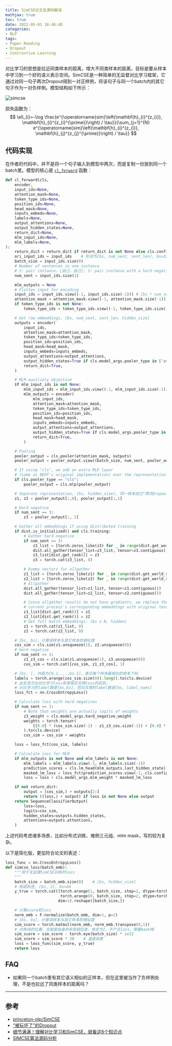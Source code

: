 ```yaml
---
title: SimCSE论文及源码解读
mathjax: true
toc: true
date: 2022-05-01 16:46:40
categories:
- NLP
tags:
- Paper Reading
- Dropout
- Contrastive Learning
---
```

对比学习的思想是拉近同类样本的距离，增大不同类样本的距离，目标是要从样本中学习到一个好的语义表示空间。SimCSE是一种简单的无监督对比学习框架，它通过对同一句子两次Dropout得到一对正样例，将该句子与同一个batch内的其它句子作为一对负样例。模型结构如下所示：

<!--more-->

![simcse](https://cdn.jsdelivr.net/gh/TransformersWsz/image_hosting@master/simcse.ldig50thwww.jpg)

损失函数为：
$$
\ell_{i}=-\log \frac{e^{\operatorname{sim}\left(\mathbf{h}_{i}^{z_{i}}, \mathbf{h}_{i}^{z_{i}^{\prime}}\right) / \tau}}{\sum_{j=1}^{N} e^{\operatorname{sim}\left(\mathbf{h}_{i}^{z_{i}}, \mathbf{h}_{j}^{z_{j}^{\prime}}\right) / \tau}}
$$

## 代码实现
在作者的代码中，并不是将一个句子输入到模型中两次，而是复制一份放到同一个batch里。模型的核心是 [`cl_forward`](https://github.com/princeton-nlp/SimCSE/blob/e3aa97b6d04c3d84f6bc46abb06c1bd056cab6d7/simcse/models.py#L97) 函数：

```python
def cl_forward(cls,
    encoder,
    input_ids=None,
    attention_mask=None,
    token_type_ids=None,
    position_ids=None,
    head_mask=None,
    inputs_embeds=None,
    labels=None,
    output_attentions=None,
    output_hidden_states=None,
    return_dict=None,
    mlm_input_ids=None,
    mlm_labels=None,
):
    return_dict = return_dict if return_dict is not None else cls.config.use_return_dict
    ori_input_ids = input_ids    # 形状为[bs, num_sent, sent_len], bs=32
    batch_size = input_ids.size(0)
    # Number of sentences in one instance
    # 2: pair instance，[自己，自己]; 3: pair instance with a hard negative，[自己，自己，难例]
    num_sent = input_ids.size(1)

    mlm_outputs = None
    # Flatten input for encoding
    input_ids = input_ids.view((-1, input_ids.size(-1))) # [bs * num_sent, sent_len]
    attention_mask = attention_mask.view((-1, attention_mask.size(-1))) # [bs * num_sent, sent_len]
    if token_type_ids is not None:
        token_type_ids = token_type_ids.view((-1, token_type_ids.size(-1))) # [bs * num_sent, sent_len]

    # Get raw embeddings, [bs, num_sent, sent_len, hidden_size]
    outputs = encoder(
        input_ids,
        attention_mask=attention_mask,
        token_type_ids=token_type_ids,
        position_ids=position_ids,
        head_mask=head_mask,
        inputs_embeds=inputs_embeds,
        output_attentions=output_attentions,
        output_hidden_states=True if cls.model_args.pooler_type in ['avg_top2', 'avg_first_last'] else False,
        return_dict=True,
    )

    # MLM auxiliary objective
    if mlm_input_ids is not None:
        mlm_input_ids = mlm_input_ids.view((-1, mlm_input_ids.size(-1)))
        mlm_outputs = encoder(
            mlm_input_ids,
            attention_mask=attention_mask,
            token_type_ids=token_type_ids,
            position_ids=position_ids,
            head_mask=head_mask,
            inputs_embeds=inputs_embeds,
            output_attentions=output_attentions,
            output_hidden_states=True if cls.model_args.pooler_type in ['avg_top2', 'avg_first_last'] else False,
            return_dict=True,
        )

    # Pooling
    pooler_output = cls.pooler(attention_mask, outputs)
    pooler_output = pooler_output.view((batch_size, num_sent, pooler_output.size(-1))) # (bs, num_sent, hidden_size)

    # If using "cls", we add an extra MLP layer
    # (same as BERT's original implementation) over the representation.
    if cls.pooler_type == "cls":
        pooler_output = cls.mlp(pooler_output)

    # Separate representation, [bs, hidden_size], 同一样本经过“两次Dropout”得到的两个句向量
    z1, z2 = pooler_output[:,0], pooler_output[:,1]

    # Hard negative
    if num_sent == 3:
        z3 = pooler_output[:, 2]

    # Gather all embeddings if using distributed training
    if dist.is_initialized() and cls.training:
        # Gather hard negative
        if num_sent >= 3:
            z3_list = [torch.zeros_like(z3) for _ in range(dist.get_world_size())]
            dist.all_gather(tensor_list=z3_list, tensor=z3.contiguous())
            z3_list[dist.get_rank()] = z3
            z3 = torch.cat(z3_list, 0)

        # Dummy vectors for allgather
        z1_list = [torch.zeros_like(z1) for _ in range(dist.get_world_size())]
        z2_list = [torch.zeros_like(z2) for _ in range(dist.get_world_size())]
        # Allgather
        dist.all_gather(tensor_list=z1_list, tensor=z1.contiguous())
        dist.all_gather(tensor_list=z2_list, tensor=z2.contiguous())

        # Since allgather results do not have gradients, we replace the
        # current process's corresponding embeddings with original tensors
        z1_list[dist.get_rank()] = z1
        z2_list[dist.get_rank()] = z2
        # Get full batch embeddings: (bs x N, hidden)
        z1 = torch.cat(z1_list, 0)
        z2 = torch.cat(z2_list, 0)

    # [bs, bs]，计算该样本与其它样本的相似度
    cos_sim = cls.sim(z1.unsqueeze(1), z2.unsqueeze(0))
    # Hard negative
    if num_sent >= 3:
        z1_z3_cos = cls.sim(z1.unsqueeze(1), z3.unsqueeze(0))
        cos_sim = torch.cat([cos_sim, z1_z3_cos], 1)

    # [bs, ], 内容为[0,1,...,bs-1]，表示每个样本最相似的样本下标
    labels = torch.arange(cos_sim.size(0)).long().to(cls.device)
    # 此处显示出对比学习loss和常规交叉熵loss的区别，
    # 对比学习的label数是[bs,bs]，而交叉熵的label数是[bs, label_nums]
    loss_fct = nn.CrossEntropyLoss()

    # Calculate loss with hard negatives
    if num_sent == 3:
        # Note that weights are actually logits of weights
        z3_weight = cls.model_args.hard_negative_weight
        weights = torch.tensor(
            [[0.0] * (cos_sim.size(-1) - z1_z3_cos.size(-1)) + [0.0] * i + [z3_weight] + [0.0] * (z1_z3_cos.size(-1) - i - 1) for i in range(z1_z3_cos.size(-1))]
        ).to(cls.device)
        cos_sim = cos_sim + weights

    loss = loss_fct(cos_sim, labels)

    # Calculate loss for MLM
    if mlm_outputs is not None and mlm_labels is not None:
        mlm_labels = mlm_labels.view(-1, mlm_labels.size(-1))
        prediction_scores = cls.lm_head(mlm_outputs.last_hidden_state)
        masked_lm_loss = loss_fct(prediction_scores.view(-1, cls.config.vocab_size), mlm_labels.view(-1))
        loss = loss + cls.model_args.mlm_weight * masked_lm_loss

    if not return_dict:
        output = (cos_sim,) + outputs[2:]
        return ((loss,) + output) if loss is not None else output
    return SequenceClassifierOutput(
        loss=loss,
        logits=cos_sim,
        hidden_states=outputs.hidden_states,
        attentions=outputs.attentions,
    )
```
上述代码考虑诸多场景，比如分布式训练、难例三元组、mlm mask，写的较为复杂。

以下是简化版，更加符合论文的表述：
```python
loss_func = nn.CrossEntropyLoss()
def simcse_loss(batch_emb):
    """用于无监督SimCSE训练的loss
    """
    batch_size = batch_emb.size(0)    # [bs, hidden_size]
    # 构造标签, [bs, 2], bs=64
    y_true = torch.cat([torch.arange(1, batch_size, step=2, dtype=torch.long).unsqueeze(1),
                        torch.arange(0, batch_size, step=2, dtype=torch.long).unsqueeze(1)],
                       dim=1).reshape([batch_size,])

    # 计算score和loss
    norm_emb = F.normalize(batch_emb, dim=1, p=2)
    # [bs, bs]，计算该样本与其它样本的相似度
    sim_score = torch.matmul(norm_emb, norm_emb.transpose(0,1))
    # 对角线的位置，也就是自身的余弦相似度，肯定为1，不产生loss，需要mask掉
    sim_score = sim_score - torch.eye(batch_size) * 1e12
    sim_score = sim_score * 20    # 温度系数
    loss = loss_func(sim_score, y_true)
    return loss
```

## FAQ
- 如果同一个batch里有其它语义相似的正样本，但在这里被当作了负样例处理，不是也拉远了同类样本的距离吗？

___

## 参考
- [princeton-nlp/SimCSE](https://github.com/princeton-nlp/SimCSE)
- [“被玩坏了”的Dropout](https://mp.weixin.qq.com/s/IDWih5h2rLNqr3g0s8Y9zQ)
- [细节满满！理解对比学习和SimCSE，就看这6个知识点](https://mp.weixin.qq.com/s/12UvfXnaB4NTy54wWIFZdQ)
- [SIMCSE算法源码分析](https://zhuanlan.zhihu.com/p/483453992)